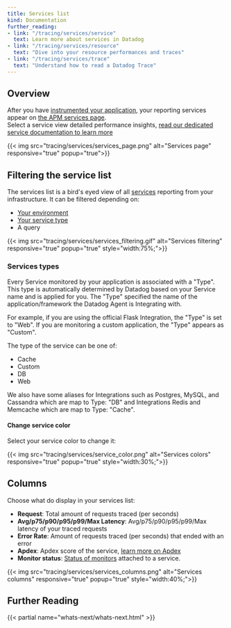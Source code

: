 ```yaml
---
title: Services list
kind: Documentation
further_reading:
- link: "/tracing/services/service"
  text: Learn more about services in Datadog
- link: "/tracing/services/resource"
  text: "Dive into your resource performances and traces"
- link: "/tracing/services/trace"
  text: "Understand how to read a Datadog Trace"
---
```


## Overview

After you have [instrumented your application](/tracing/setup), your reporting services appear on [the APM services page](https://app.datadoghq.com/apm/services).  
Select a service view detailed performance insights, [read our dedicated service documentation to learn more](tracing/services/service)

{{< img src="tracing/services/services_page.png" alt="Services page" responsive="true" popup="true">}}

## Filtering the service list

The services list is a bird's eyed view of all [services](/tracing/services/service) reporting from your infrastructure. It can be filtered depending on:

* [Your environment](/tracing/miscellaneous/environment)
* [Your service type](#services-types)
* A query

{{< img src="tracing/services/services_filtering.gif" alt="Services filtering" responsive="true" popup="true" style="width:75%;">}}

### Services types

Every Service monitored by your application is associated with a "Type". This type is automatically determined by Datadog based on your Service name and is applied for you. The "Type" specified the name of the application/framework the Datadog Agent is Integrating with.

For example, if you are using the official Flask Integration, the "Type" is set to "Web". If you are monitoring a custom application, the "Type" appears as "Custom".

The type of the service can be one of:

*  Cache
*  Custom
*  DB
*  Web

We also have some aliases for Integrations such as Postgres, MySQL, and Cassandra which are map to Type: "DB" and Integrations Redis and Memcache which are map to Type: "Cache".

#### Change service color

Select your service color to change it:

{{< img src="tracing/services/service_color.png" alt="Services colors" responsive="true" popup="true" style="width:30%;">}}

## Columns

Choose what do display in your services list:

* **Request**: Total amount of requests traced (per seconds)
* **Avg/p75/p90/p95/p99/Max Latency**: Avg/p75/p90/p95/p99/Max latency of your traced requests
* **Error Rate**: Amount of requests traced (per seconds) that ended with an error
* **Apdex**: Apdex score of the service, [learn more on Apdex](/tracing/faq/how-to-configure-an-apdex-for-your-traces-with-datadog-apm)
* **Monitor status**: [Status of monitors](/tracing/services/service/#service-monitor) attached to a service.

{{< img src="tracing/services/services_columns.png" alt="Services columns" responsive="true" popup="true" style="width:40%;">}}

## Further Reading

{{< partial name="whats-next/whats-next.html" >}}